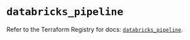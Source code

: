 # `databricks_pipeline`

Refer to the Terraform Registry for docs: [`databricks_pipeline`](https://registry.terraform.io/providers/databricks/databricks/1.36.0/docs/resources/pipeline).
